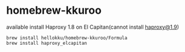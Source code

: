 # homebrew-kkuroo

available install Haproxy 1.8 on El Capitan(cannot install haproxy@1.9)

```
brew install hellokku/homebrew-kkuroo/Formula
brew install haproxy_elcapitan
```
